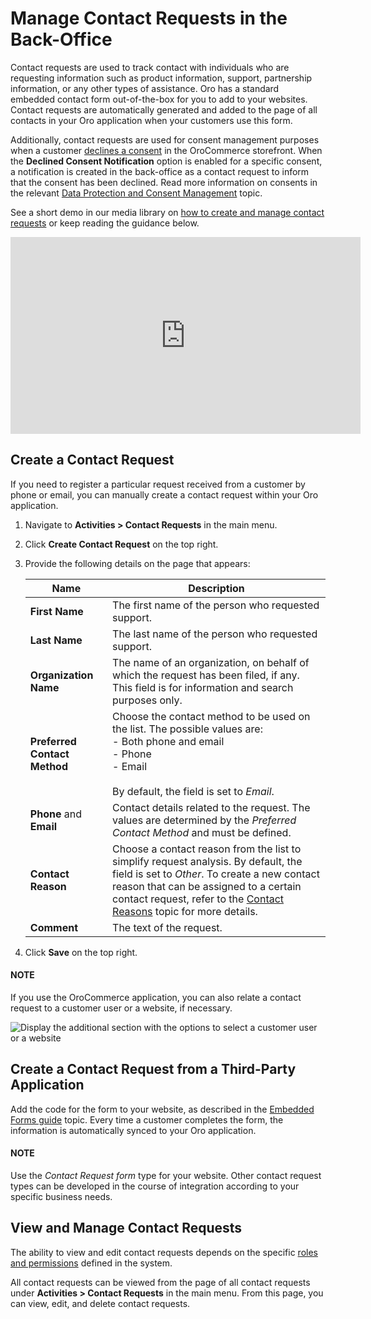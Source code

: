 <a id="user-guide-activities-requests"></a>

# Manage Contact Requests in the Back-Office

Contact requests are used to track contact with individuals who are requesting information such as product information, support, partnership information, or any other types of assistance. Oro has a standard embedded contact form out-of-the-box for you to add to your websites. Contact requests are automatically generated and added to the page of all contacts in your Oro application when your customers use this form.

Additionally, contact requests are used for consent management purposes when a customer [declines a consent](../../system/consent-management/index.md#user-guide-consents-create) in the OroCommerce storefront. When the **Declined Consent Notification** option is enabled for a specific consent, a notification is created in the back-office as a contact request to inform that the consent has been declined. Read more information on consents in the relevant [Data Protection and Consent Management](../../../concept-guides/administration/consents/index.md#user-guide-consents) topic.

See a short demo in our media library on <a href="https://academy.oroinc.com/media-library/manage-contact-requests" target="_blank">how to create and manage contact requests</a> or keep reading the guidance below.

<iframe width="560" height="315" src="https://www.youtube.com/embed/psQnfsFxQeg" frameborder="0" allowfullscreen></iframe>

<a id="user-guide-activities-requests-create-manually"></a>

## Create a Contact Request

If you need to register a particular request received from a customer by phone or email, you can manually create a contact request within your Oro application.

1. Navigate to **Activities > Contact Requests** in the main menu.
2. Click **Create Contact Request** on the top right.
3. Provide the following details on the page that appears:

   | **Name**                     | **Description**                                                                                                                                                                                                                                                                                                          |
   |------------------------------|--------------------------------------------------------------------------------------------------------------------------------------------------------------------------------------------------------------------------------------------------------------------------------------------------------------------------|
   | **First Name**               | The first name of the person who requested support.                                                                                                                                                                                                                                                                      |
   | **Last Name**                | The last name of the person who requested support.                                                                                                                                                                                                                                                                       |
   | **Organization Name**        | The name of an organization, on behalf of which the request has been filed, if any. This field is for information and search purposes only.                                                                                                                                                                              |
   | **Preferred Contact Method** | Choose the contact method to be used on the list. The possible values are:<br/>- Both phone and email<br/>- Phone<br/>- Email<br/><br/>By default, the field is set to *Email*.                                                                                                                                          |
   | **Phone** and **Email**      | Contact details related to the request. The values are determined by the *Preferred Contact Method* and must be defined.                                                                                                                                                                                                 |
   | **Contact Reason**           | Choose a contact reason from the list to simplify request analysis. By default, the field is set to *Other*. To create a new contact reason that can be assigned to a certain contact request, refer to the [Contact Reasons](../../system/contact-reasons/index.md#admin-guide-contact-reasons) topic for more details. |
   | **Comment**                  | The text of the request.                                                                                                                                                                                                                                                                                                 |
4. Click **Save** on the top right.

#### NOTE
If you use the OroCommerce application, you can also relate a contact request to a customer user or a website, if necessary.

![Display the additional section with the options to select a customer user or a website](user/img/activities/CreateContactRequestCommerce.png)

## Create a Contact Request from a Third-Party Application

Add the code for the form to your website, as described in the [Embedded Forms guide](../../system/integrations/embedded-forms/index.md#admin-embedded-forms) topic. Every time a customer completes the form, the information is automatically synced to your Oro application.

#### NOTE
Use the *Contact Request form* type for your website. Other contact request types can be developed in the course of integration according to your specific business needs.

## View and Manage Contact Requests

The ability to view and edit contact requests depends on the specific [roles and permissions](../../system/user-management/index.md#user-guide-user-management-permissions-roles-acl) defined in the system.

All contact requests can be viewed from the page of all contact requests under **Activities > Contact Requests** in the main menu. From this page, you can view, edit, and delete contact requests.

<!-- fa-bars = fa-navicon -->
<!-- Ic Tiles is used as Set As Default in saved views, and as tiles in display layout options -->
<!-- IcPencil refers to Rename in Commerce and Inline Editing in CRM -->
<!-- Check mark in the square. -->
<!-- SortDesc is also used as drop-down arrow -->
<!-- A -->
<!-- B -->
<!-- C -->
<!-- D -->
<!-- E -->
<!-- F -->
<!-- G -->
<!-- H -->
<!-- I -->
<!-- L -->
<!-- M -->
<!-- P -->
<!-- R -->
<!-- S -->
<!-- T -->
<!-- U -->
<!-- Z -->
